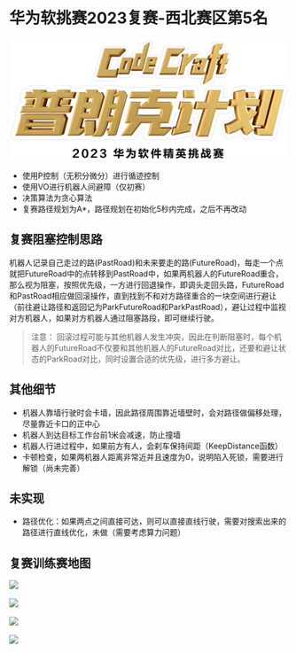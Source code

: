 # 华为软挑赛2023复赛-西北赛区第5名

![](https://github.com/leozjr/CodeCraft/blob/master/Docs/banner.png)

- 使用P控制（无积分微分）进行循迹控制
- 使用VO进行机器人间避障（仅初赛）
- 决策算法为贪心算法
- 复赛路径规划为A*，路径规划在初始化5秒内完成，之后不再改动

## 复赛阻塞控制思路

机器人记录自己走过的路(PastRoad)和未来要走的路(FutureRoad)，每走一个点就把FutureRoad中的点转移到PastRoad中，如果两机器人的FutureRoad重合，那么视为阻塞，按照优先级，一方进行回退操作，即调头走回头路，FutureRoad和PastRoad相应做回滚操作，直到找到不和对方路径重合的一块空间进行避让（前往避让路径和返回记为ParkFutureRoad和ParkPastRoad），避让过程中监视对方机器人，如果对方机器人通过阻塞路段，即可继续行驶。

> 注意： 回滚过程可能与其他机器人发生冲突，因此在判断阻塞时，每个机器人的FutureRoad不仅要和其他机器人的FutureRoad对比，还要和避让状态的ParkRoad对比，同时设置合适的优先级，进行多方避让。

## 其他细节
- 机器人靠墙行驶时会卡墙，因此路径周围靠近墙壁时，会对路径做偏移处理，尽量靠近卡口的正中心
- 机器人到达目标工作台前1米会减速，防止撞墙
- 机器人行进过程中，如果前方有人，会刹车保持间距（KeepDistance函数）
- 卡顿检查，如果两机器人距离非常近并且速度为0，说明陷入死锁，需要进行解锁（尚未完善）

## 未实现
- 路径优化：如果两点之间直接可达，则可以直接直线行驶，需要对搜索出来的路径进行直线优化，未做（需要考虑算力问题）

## 复赛训练赛地图

![](https://github.com/leozjr/CodeCraft/blob/master/Docs/图1.png)

![](https://github.com/leozjr/CodeCraft/blob/master/Docs/图2.png)

![](https://github.com/leozjr/CodeCraft/blob/master/Docs/图3.png)

![](https://github.com/leozjr/CodeCraft/blob/master/Docs/图4.png)


